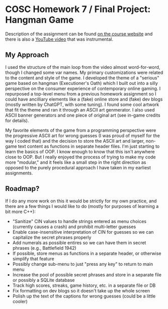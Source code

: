# COSC Homework 7 / Final Project: Hangman Game

Description of the assignment can be found [on the course website](http://mypccourse.com/cosc1436/homework/hangman.html) and there is also a [YouTube video](https://youtu.be/utAI-p5pKZM) that was instrumental.

## My Approach

I used the structure of the main loop from the video almost word-for-word, though I changed some var names. My primary customizations were related to the content and style of the game. I developed the theme of a "serious" game based on hangman (Executioner's Oath) which I built out into a silly perspective on the consumer experience of contemporary online gaming. I repurposed a top-level menu from a previous homework assignment so I could have ancilliary elements like a (fake) online store and (fake) dev blogs (mostly written by ChatGPT, with some tuning). I found some cool artwork that fit the theme and ran it through an ASCII art genmerator. I also used ASCII banner generators and one piece of original art (see in-game credits for details). 

My favorite elements of the game from a programming perspective were the progressive ASCII art for wrong guesses (I was proud of myself for the way I coded that) and the decision to store the ASCII art and larger, non-game text content as functions in separate header files. I'm just starting to learn the basics of OOP. I know enough to know that this isn't anywhere close to OOP. But I really enjoyed the process of trying to make my code more "modular," and it feels like a small step in the right direction as opposed to the purely procedural approach I have taken in my earliest assignments.

## Roadmap?

If I do any more work on this it would be strictly for my own practice, and there are a few things I would like to do (mostly for purposes of learning a bit more C++):

* "Sanitize" CIN values to handle strings entered as menu choices (currently causes a crash) and prohibit multi-letter guesses
* Enable case-insensitive interpretation of CIN for guesses so we can capitalize the secret phrases properly
* Add numerals as possible entires so we can have them in secret phrases (e.g., Battlefield 1942)
* If possible, store menus as functions in a separate header, or otherwise simplify that feature
* Possibly change sub-menu to just "press any key" to return to main menu  
* Increase the pool of possible secret phrases and store in a separate file or possibly a SQLite database
* Track high scores, streaks, game history, etc. in a separate file or DB 
* Fix formatting on dev blogs so it doesn't take up the whole screen
* Polish up the text of the captions for wrong guesses (could be a little cooler)